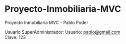 # Proyecto-Inmobiliaria-MVC
Proyecto Inmobiliaria MVC - Pablo Poder

Usuario SuperAdministrador: 
  Usuario: pablo@gmail.com  
  Clave: 123
